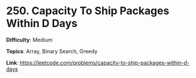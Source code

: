 # 250. Capacity To Ship Packages Within D Days

**Difficulty**: Medium

**Topics**: Array, Binary Search, Greedy

**Link**: https://leetcode.com/problems/capacity-to-ship-packages-within-d-days
